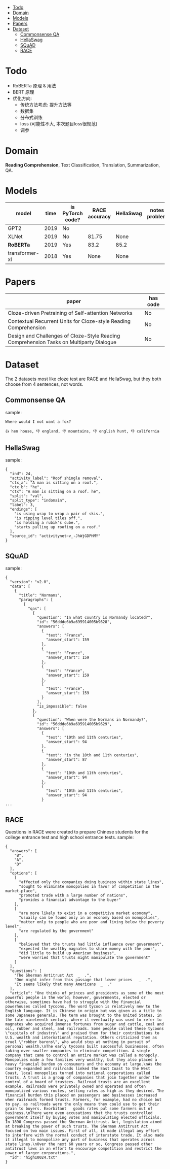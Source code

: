 
<!-- vim-markdown-toc Marked -->

* [Todo](#todo)
* [Domain](#domain)
* [Models](#models)
* [Papers](#papers)
* [Dataset](#dataset)
    * [Commonsense QA](#commonsense-qa)
    * [HellaSwag](#hellaswag)
    * [SQuAD](#squad)
    * [RACE](#race)

<!-- vim-markdown-toc -->

# Todo
- RoBERTa 原理 & 用法
- BERT 原理
- 优化方向:
    - 传统方法考虑: 提升方法等
    - 数据集
    - 分布式训练
    - loss (可能性不大, 本次题目loss很规范)
    - 调参

# Domain

**Reading Comprehension**, Text Classification, Translation, Summarization, QA.


# Models

| model          | time | is PyTorch code? | RACE accuracy | HellaSwag | notes / problems |
|----------------|------|------------------|---------------|-----------|------------------|
| GPT2           | 2019 | No               |               |           |                  |
| XLNet          | 2019 | No               | 81.75         | None      |                  |
| **RoBERTa**    | 2019 | Yes              | 83.2          | 85.2      |                  |
| transformer-xl | 2018 | Yes              | None          | None      |                  |

# Papers

| paper                                                                                   | has code |
|-----------------------------------------------------------------------------------------|----------|
| Cloze-driven Pretraining of Self-attention Networks                                     | No       |
| Contextual Recurrent Units for Cloze-style Reading Comprehension                        | No       |
| Design and Challenges of Cloze-Style Reading Comprehension Tasks on Multiparty Dialogue | No       |


# Dataset

The 2 datasets most like cloze test are RACE and HellaSwag,
    but they both choose from 4 sentences, not words.

## Commonsense QA
sample:
```
Where would I not want a fox?

👍 hen house, 👎 england, 👎 mountains, 👎 english hunt, 👎 california
```

## HellaSwag
sample:
```
{
  "ind": 24,
  "activity_label": "Roof shingle removal",
  "ctx_a": "A man is sitting on a roof.",
  "ctx_b": "he",
  "ctx": "A man is sitting on a roof. he",
  "split": "val",
  "split_type": "indomain",
  "label": 3,
  "endings": [
    "is using wrap to wrap a pair of skis.",
    "is ripping level tiles off.",
    "is holding a rubik's cube.",
    "starts pulling up roofing on a roof."
  ],
  "source_id": "activitynet~v_-JhWjGDPHMY"
}

```

## SQuAD
sample:
```
{
  "version": "v2.0",
  "data": [
    {
      "title": "Normans",
      "paragraphs": [
        {
          "qas": [
            {
              "question": "In what country is Normandy located?",
              "id": "56ddde6b9a695914005b9628",
              "answers": [
                {
                  "text": "France",
                  "answer_start": 159
                },
                {
                  "text": "France",
                  "answer_start": 159
                },
                {
                  "text": "France",
                  "answer_start": 159
                },
                {
                  "text": "France",
                  "answer_start": 159
                }
              ],
              "is_impossible": false
            },
            {
              "question": "When were the Normans in Normandy?",
              "id": "56ddde6b9a695914005b9629",
              "answers": [
                {
                  "text": "10th and 11th centuries",
                  "answer_start": 94
                },
                {
                  "text": "in the 10th and 11th centuries",
                  "answer_start": 87
                },
                {
                  "text": "10th and 11th centuries",
                  "answer_start": 94
                },
                {
                  "text": "10th and 11th centuries",
                  "answer_start": 94
                }
...
```

## RACE
Questions in RACE were created to prepare Chinese students for the college entrance test and high school entrance tests.
sample:
```
{
  "answers": [
    "B",
    "A",
    "D"
  ],
  "options": [
    [
      "affected only the companies doing business within state lines",
      "sought to eliminate monopolies in favor of competition in the market-place",
      "promoted trade with a large number of nations",
      "provides a financial advantage to the buyer"
    ],
    [
      "are more likely to exist in a competitive market economy",
      "usually can be found only in an economy based on monopolies",
      "matter only to people who are poor and living below the poverty level",
      "are regulated by the government"
    ],
    [
      "believed that the trusts had little influence over government",
      "expected the wealthy magnates to share money with the poor",
      "did little to build up American business",
      "were worried that trusts might manipulate the government"
    ]
  ],
  "questions": [
    "The Sherman Antitrust Act  _  .",
    "One might infer from this passage that lower prices   _  .",
    "It seems likely that many Americans  _  ."
  ],
  "article": "One thinks of princes and presidents as some of the most powerful people in the world; however, governments, elected or otherwise, sometimes have had to struggle with the financial powerhouses called tycoons. The word tycoon is relatively new to the English language. It is Chinese in origin but was given as a title to some Japanese generals. The term was brought to the United States, in the late nineteenth century, where it eventually was used to refer to magnates who acquired immense fortunes from sugar and cattle, coal and oil, rubber and steel, and railroads. Some people called these tycoons \"capitals of industry\" and praised them for their contributions to U.S. wealth and international reputation. Others criticized them as cruel \"robber barons\", who would stop at nothing in pursuit of personal wealth.\nThe early tycoons built successful businesses, often taking over smaller companies to eliminate competition. A single company that came to control an entire market was called a monopoly. Monopolies made a few families very wealthy, but they also placed a heavy financial burden on consumers and the economy at large.\nAs the country expanded and railroads linked the East Coast to the West Coast, local monopolies turned into national corporations called trusts. A trust is a group of companies that join together under the control of a board of trustees. Railroad trusts are an excellent example. Railroads were privately owned and operated and often monopolized various routes, setting rates as high as they desired. The financial burden this placed on passengers and businesses increased when railroads formed trusts. Farmers, for example, had no choice but to pay, as railroads were the only means they could use to get their grain to buyers. Exorbitant   goods rates put some farmers out of business.\nThere were even accusations that the trusts controlled government itself by buying votes and manipulating elected officials. In 1890 Congress passed the Sherman Antitrust. Act, legislation aimed at breaking the power of such trusts. The Sherman Antitrust Act focused on two main issues. First of all, it made illegal any effort to interfere with the normal conduct of interstate trade. It also made it illegal to monopolize any part of business that operates across state lines.\nOver the next 60 years or so, Congress passed other antitrust laws in an effort to encourage competition and restrict the power of larger corporations.",
  "id": "high10024.txt"
}
```

